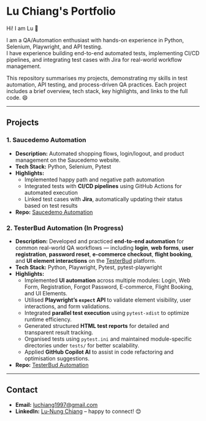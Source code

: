 # Lu Chiang's Portfolio

Hi! I am Lu 👋

I am a QA/Automation enthusiast with hands-on experience in Python, Selenium, Playwright, and API testing.  
I have experience building end-to-end automated tests, implementing CI/CD pipelines, and integrating test cases with Jira for real-world workflow management.  

This repository summarises my projects, demonstrating my skills in test automation, API testing, and process-driven QA practices. Each project includes a brief overview, tech stack, key highlights, and links to the full code. 😄


---

## Projects

### 1. Saucedemo Automation
- **Description:** Automated shopping flows, login/logout, and product management on the Saucedemo website.
- **Tech Stack:** Python, Selenium, Pytest
- **Highlights:**
  - Implemented happy path and negative path automation
  - Integrated tests with **CI/CD pipelines** using GitHub Actions for automated execution
  - Linked test cases with **Jira**, automatically updating their status based on test results
- **Repo:** [Saucedemo Automation](https://github.com/luchiang1997/saucedemo-tests)

### 2. TesterBud Automation (In Progress)

- **Description:** Developed and practiced **end-to-end automation** for common real-world QA workflows — including **login**, **web forms**, **user registration**, **password reset**, **e-commerce checkout**, **flight booking**, and **UI element interactions** on the [TesterBud](https://testerbud.com/practice-forms) platform.
- **Tech Stack:** Python, Playwright, Pytest, pytest-playwright
- **Highlights:**
  - Implemented **UI automation** across multiple modules: Login, Web Form, Registration, Forgot Password, E-commerce, Flight Booking, and UI Elements.
  - Utilised **Playwright’s `expect` API** to validate element visibility, user interactions, and form validations.
  - Integrated **parallel test execution** using `pytest-xdist` to optimize runtime efficiency.
  - Generated structured **HTML test reports** for detailed and transparent result tracking.
  - Organised tests using `pytest.ini` and maintained module-specific directories under `tests/` for better scalability.
  - Applied **GitHub Copilot AI** to assist in code refactoring and optimisation suggestions.
- **Repo:** [TesterBud Automation](https://github.com/luchiang1997/testerbud_projects)


---

## Contact
- **Email:** luchiang1997@gmail.com
- **LinkedIn:** [Lu-Nung Chiang](https://www.linkedin.com/in/lu-nung-chiang-39b6b8301) – happy to connect! 😊
